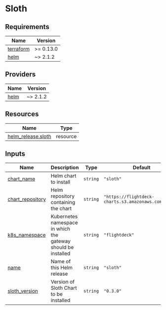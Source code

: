 # Sloth

<!-- BEGIN_TF_DOCS -->
## Requirements

| Name | Version |
|------|---------|
| <a name="requirement_terraform"></a> [terraform](#requirement\_terraform) | >= 0.13.0 |
| <a name="requirement_helm"></a> [helm](#requirement\_helm) | ~> 2.1.2 |

## Providers

| Name | Version |
|------|---------|
| <a name="provider_helm"></a> [helm](#provider\_helm) | ~> 2.1.2 |

## Resources

| Name | Type |
|------|------|
| [helm_release.sloth](https://registry.terraform.io/providers/hashicorp/helm/latest/docs/resources/release) | resource |

## Inputs

| Name | Description | Type | Default | Required |
|------|-------------|------|---------|:--------:|
| <a name="input_chart_name"></a> [chart\_name](#input\_chart\_name) | Helm chart to install | `string` | `"sloth"` | no |
| <a name="input_chart_repository"></a> [chart\_repository](#input\_chart\_repository) | Helm repository containing the chart | `string` | `"https://flightdeck-charts.s3.amazonaws.com/sloth"` | no |
| <a name="input_k8s_namespace"></a> [k8s\_namespace](#input\_k8s\_namespace) | Kubernetes namespace in which the gateway should be installed | `string` | `"flightdeck"` | no |
| <a name="input_name"></a> [name](#input\_name) | Name of this Helm release | `string` | `"sloth"` | no |
| <a name="input_sloth_version"></a> [sloth\_version](#input\_sloth\_version) | Version of Sloth Chart to be installed | `string` | `"0.3.0"` | no |
<!-- END_TF_DOCS -->
